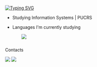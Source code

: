 ### 
[![Typing SVG](https://readme-typing-svg.herokuapp.com/?color=98FB98&size=25&center=true&vCenter=true&width=1000&lines=Hello+world,+I'm+Isa!+✨🦕)](https://git.io/typing-svg)

- Studying Information Systems | PUCRS
- Languages I'm currently studying

  <div align="left">
  <img width="25" />
  <img src="https://img.shields.io/badge/Java-ED8B00?style=for-the-badge&logo=openjdk&logoColor=white)">
</div>

###

Contacts

<a href="https://www.linkedin.com/in/isadoramcamargo/" target="_blank"><img src="https://img.shields.io/badge/-LinkedIn-%230077B5?style=for-the-badge&logo=linkedin&logoColor=white" target="_blank"></a> 
<a href = "mailto:isadoramcamargo02@gmail.com"><img src="https://img.shields.io/badge/-Gmail-%23333?style=for-the-badge&logo=gmail&logoColor=white" target="_blank"></a>
